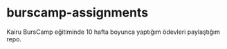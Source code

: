 # burscamp-assignments
Kairu BursCamp eğitiminde 10 hafta boyunca yaptığım ödevleri paylaştığım repo.
